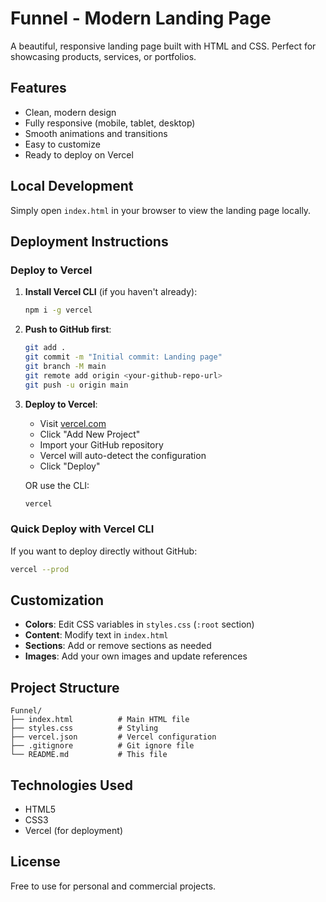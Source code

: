 # Funnel - Modern Landing Page

A beautiful, responsive landing page built with HTML and CSS. Perfect for showcasing products, services, or portfolios.

## Features

- Clean, modern design
- Fully responsive (mobile, tablet, desktop)
- Smooth animations and transitions
- Easy to customize
- Ready to deploy on Vercel

## Local Development

Simply open `index.html` in your browser to view the landing page locally.

## Deployment Instructions

### Deploy to Vercel

1. **Install Vercel CLI** (if you haven't already):
   ```bash
   npm i -g vercel
   ```

2. **Push to GitHub first**:
   ```bash
   git add .
   git commit -m "Initial commit: Landing page"
   git branch -M main
   git remote add origin <your-github-repo-url>
   git push -u origin main
   ```

3. **Deploy to Vercel**:
   - Visit [vercel.com](https://vercel.com)
   - Click "Add New Project"
   - Import your GitHub repository
   - Vercel will auto-detect the configuration
   - Click "Deploy"

   OR use the CLI:
   ```bash
   vercel
   ```

### Quick Deploy with Vercel CLI

If you want to deploy directly without GitHub:
```bash
vercel --prod
```

## Customization

- **Colors**: Edit CSS variables in `styles.css` (`:root` section)
- **Content**: Modify text in `index.html`
- **Sections**: Add or remove sections as needed
- **Images**: Add your own images and update references

## Project Structure

```
Funnel/
├── index.html          # Main HTML file
├── styles.css          # Styling
├── vercel.json         # Vercel configuration
├── .gitignore          # Git ignore file
└── README.md           # This file
```

## Technologies Used

- HTML5
- CSS3
- Vercel (for deployment)

## License

Free to use for personal and commercial projects.

